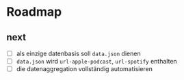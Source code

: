 # Roadmap

## next

- [ ] als einzige datenbasis soll `data.json` dienen
- [ ] `data.json` wird `url-apple-podcast`, `url-spotify` enthalten
- [ ] die datenaggregation vollständig automatisieren